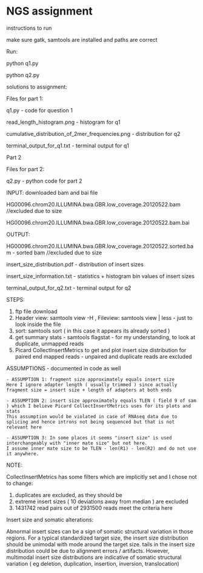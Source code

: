 # NGS assignment

instructions to run

make sure gatk, samtools are installed and paths are correct

Run:

python q1.py

python q2.py

solutions to assignment:

Files for part 1:

q1.py - code for question 1

read_length_histogram.png - histogram for q1

cumulative_distribution_of_2mer_frequencies.png - distribution for q2

terminal_output_for_q1.txt - terminal output for q1

Part 2

Files for part 2:

q2.py - python code for part 2

INPUT: downloaded bam and bai file

HG00096.chrom20.ILLUMINA.bwa.GBR.low_coverage.20120522.bam //excluded due to size

HG00096.chrom20.ILLUMINA.bwa.GBR.low_coverage.20120522.bam.bai

OUTPUT:

HG00096.chrom20.ILLUMINA.bwa.GBR.low_coverage.20120522.sorted.bam - sorted bam //excluded due to size

insert_size_distribution.pdf - distribution of insert sizes

insert_size_information.txt - statistics + histogram bin values of insert sizes

terminal_output_for_q2.txt - terminal output for q2


STEPS:
1) ftp file download
2) Header view: samtools view -H <bamfile>, Fileview: samtools view <bamfile> | less - just to look inside the file
3) sort: samtools sort ( in this case it appears its already sorted )
4) get summary stats - samtools flagstat - for my understanding, to look at duplicate, unmapped reads
5) Picard CollectInsertMetrics to get and plot insert size distribution for paired end mapped reads - unpaired and duplicate reads are excluded

ASSUMPTIONS - documented in code as well
    
    - ASSUMPTION 1: fragment size approximately equals insert size
    Here I ignore adapter length ( usually trimmed ) since actually fragment size = insert size + length of adapters at both ends
    
    - ASSUMPTION 2: insert size approximately equals TLEN ( field 9 of sam ) which I believe Picard CollectInsertMetrics uses for its plots and stats
    This assumption would be violated in case of RNAseq data due to splicing and hence introns not being sequenced but that is not relevant here
    
    - ASSUMPTION 3: In some places it seems "insert size" is used interchangeably with "inner mate size" but not here.
    I assume inner mate size to be TLEN - len(R1) - len(R2) and do not use it anywhere.

NOTE:

CollectInsertMetrics has some filters which are implicitly set and I chose not to change:
1) duplicates are excluded, as they should be
2) extreme insert sizes ( 10 deviations away from median ) are excluded 
3) 1431742 read pairs out of 2931500 reads meet the criteria here

Insert size and somatic alterations:

Abnormal insert sizes can be a sign of somatic structural variation in those regions.
For a typical standardized target size, the insert size distribution should be unimodal with mode around the target size.
tails in the insert size distribution could be due to alignment errors / artifacts. However, multimodal insert size distributions
are indicative of somatic structural variation ( eg deletion, duplication, insertion, inversion, translocation)





